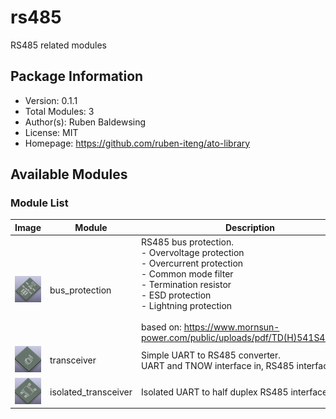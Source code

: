 # rs485

RS485 related modules

## Package Information

- Version: 0.1.1
- Total Modules: 3
- Author(s): Ruben Baldewsing
- License: MIT
- Homepage: https://github.com/ruben-iteng/ato-library

## Available Modules

### Module List

| Image | Module | Description |
|-------|--------|-------------|
|<img src="https://github.com/ruben-iteng/ato-library/raw/main/packages/rs485/assets/bus_protection.png" alt="bus_protection" width="250"/>| bus_protection | RS485 bus protection.<br>    - Overvoltage protection<br>    - Overcurrent protection<br>    - Common mode filter<br>    - Termination resistor<br>    - ESD protection<br>    - Lightning protection<br><br>    based on: https://www.mornsun-power.com/public/uploads/pdf/TD(H)541S485H.pdf |
|<img src="https://github.com/ruben-iteng/ato-library/raw/main/packages/rs485/assets/transceiver.png" alt="transceiver" width="250"/>| transceiver | Simple UART to RS485 converter.<br>    UART and TNOW interface in, RS485 interface out. |
|<img src="https://github.com/ruben-iteng/ato-library/raw/main/packages/rs485/assets/isolated_transceiver.png" alt="isolated_transceiver" width="250"/>| isolated_transceiver | Isolated UART to half duplex RS485 interface |
